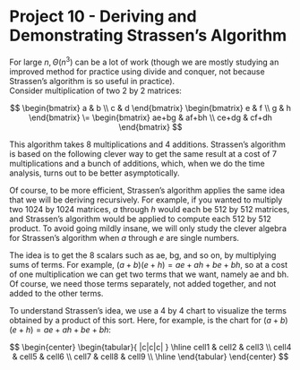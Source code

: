 # Project 10 - Deriving and Demonstrating Strassen’s Algorithm  

For large $n, \Theta(n^{3})$ can be a lot of work (though we are mostly studying an improved method for practice using divide and conquer, not because Strassen’s algorithm is so useful in practice).  
Consider multiplication of two 2 by 2 matrices:  

$$
\begin{bmatrix}
a & b \\
c & d
\end{bmatrix}
\begin{bmatrix}
e & f \\
g & h
\end{bmatrix}
\=
\begin{bmatrix}
ae+bg & af+bh \\
ce+dg & cf+dh
\end{bmatrix}
$$ 

This algorithm takes 8 multiplications and 4 additions. Strassen’s algorithm is based on the following clever way to get the same result at a cost of 7 multiplications and a bunch of additions, which, when we do the time analysis, turns out to be better asymptotically.  

Of course, to be more efficient, Strassen’s algorithm applies the same idea that we will be deriving recursively. For example, if you wanted to multiply two 1024 by 1024 matrices, $a$ through $h$ would each be 512 by 512 matrices, and Strassen’s algorithm would be applied to compute each 512 by 512 product. To avoid going mildly insane, we will only study the clever algebra for Strassen’s algorithm when $a$ through $e$ are single numbers.  

The idea is to get the 8 scalars such as ae, bg, and so on, by multiplying sums of terms. For example, $(a + b)(e + h) = ae + ah + be + bh$, so at a cost of one multiplication we can get two terms that we want, namely ae and bh. Of course, we need those terms separately, not added together, and not added to the other terms.  

To understand Strassen’s idea, we use a 4 by 4 chart to visualize the terms obtained by a product of this sort. Here, for example, is the chart for $(a+b)(e+h) = ae+ah+be+bh$:  

$$
\begin{center}
\begin{tabular}{ |c|c|c| } 
 \hline
 cell1 & cell2 & cell3 \\ 
 cell4 & cell5 & cell6 \\ 
 cell7 & cell8 & cell9 \\ 
 \hline
\end{tabular}
\end{center}
$$
